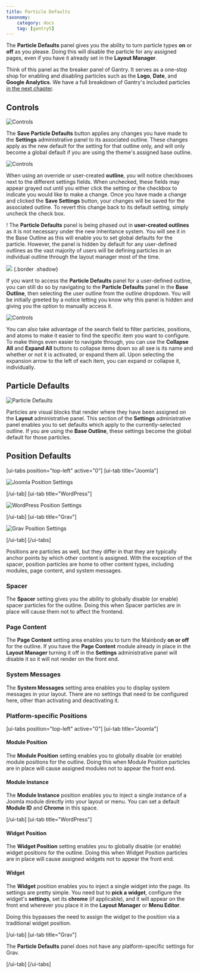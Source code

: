 ```yaml
---
title: Particle Defaults
taxonomy:
    category: docs
    tag: [gantry5]
---
```


The **Particle Defaults** panel gives you the ability to turn particle types **on** or **off** as you please. Doing this will disable the particle for any assigned pages, even if you have it already set in the **Layout Manager**.

Think of this panel as the breaker panel of Gantry. It serves as a one-stop shop for enabling and disabling particles such as the **Logo**, **Date**, and **Google Analytics**. We have a full breakdown of Gantry's included particles [in the next chapter](../../particles).

Controls
-----

![Controls](controls_1.jpg?classes=shadow,border)

The **Save Particle Defaults** button applies any changes you have made to the **Settings** administrative panel to its associated outline. These changes apply as the new default for the setting for that outline only, and will only become a global default if you are using the theme's assigned base outline.

![Controls](controls_2.jpg?classes=shadow,border)

When using an override or user-created **outline**, you will notice checkboxes next to the different settings fields. When unchecked, these fields may appear grayed out until you either click the setting or the checkbox to indicate you would like to make a change. Once you have made a change and clicked the **Save Settings** button, your changes will be saved for the associated outline. To revert this change back to its default setting, simply uncheck the check box.

! The **Particle Defaults** panel is being phased out in **user-created outlines** as it is not necessary under the new inheritance system. You will see it in the Base Outline as this will enable you to set global defaults for the particle. However, the panel is hidden by default for any user-defined outlines as the vast majority of users will be defining particles in an individual outline through the layout manager most of the time.

![](particle_defaults.jpg) {.border .shadow}

If you want to access the **Particle Defaults** panel for a user-defined outline, you can still do so by navigating to the **Particle Defaults** panel in the **Base Outline**, then selecting the user outline from the outline dropdown. You will be initially greeted by a notice letting you know why this panel is hidden and giving you the option to manually access it.

![Controls](controls_3.jpg?classes=shadow,border)

You can also take advantage of the search field to filter particles, positions, and atoms to make it easier to find the specific item you want to configure. To make things even easier to navigate through, you can use the **Collapse All** and **Expand All** buttons to collapse items down so all see is its name and whether or not it is activated, or expand them all. Upon selecting the expansion arrow to the left of each item, you can expand or collapse it, individually.

Particle Defaults
-----

![Particle Defaults](particlesettings.png?classes=shadow,border)

Particles are visual blocks that render where they have been assigned on the **Layout** administrative panel. This section of the **Settings** administrative panel enables you to set defaults which apply to the currently-selected outline. If you are using the **Base Outline**, these settings become the global default for those particles.

Position Defaults
-----

[ui-tabs position="top-left" active="0"]
[ui-tab title="Joomla"]

![Joomla Position Settings](positions.jpg?classes=shadow,border)

[/ui-tab]
[ui-tab title="WordPress"]

![WordPress Position Settings](wp_position_settings.png?classes=shadow,border)

[/ui-tab]
[ui-tab title="Grav"]

![Grav Position Settings](grav_position_settings.jpg?classes=shadow,border)

[/ui-tab]
[/ui-tabs]

Positions are particles as well, but they differ in that they are typically anchor points by which other content is assigned. With the exception of the spacer, position particles are home to other content types, including modules, page content, and system messages.

### Spacer

The **Spacer** setting gives you the ability to globally disable (or enable) spacer particles for the outline. Doing this when Spacer particles are in place will cause them not to affect the frontend.

### Page Content

The **Page Content** setting area enables you to turn the Mainbody **on or off** for the outline. If you have the **Page Content** module already in place in the **Layout Manager** turning it off in the **Settings** administrative panel will disable it so it will not render on the front end.

### System Messages

The **System Messages** setting area enables you to display system messages in your layout. There are no settings that need to be configured here, other than activating and deactivating it.

### Platform-specific Positions

[ui-tabs position="top-left" active="0"]
[ui-tab title="Joomla"]

#### Module Position

The **Module Position** setting enables you to globally disable (or enable) module positions for the outline. Doing this when Module Position particles are in place will cause assigned modules not to appear the front end.

#### Module Instance

The **Module Instance** position enables you to inject a single instance of a Joomla module directly into your layout or menu. You can set a default **Module ID** and **Chrome** in this space.

[/ui-tab]
[ui-tab title="WordPress"]

#### Widget Position

The **Widget Position** setting enables you to globally disable (or enable) widget positions for the outline. Doing this when Widget Position particles are in place will cause assigned widgets not to appear the front end.

#### Widget

The **Widget** position enables you to inject a single widget into the page. Its settings are pretty simple. You need but to **pick a widget**, configure the widget's **settings**, set its **chrome** (if applicable), and it will appear on the front end wherever you place it in the **Layout Manager** or **Menu Editor**.

Doing this bypasses the need to assign the widget to the position via a traditional widget position.

[/ui-tab]
[ui-tab title="Grav"]

The **Particle Defaults** panel does not have any platform-specific settings for Grav.

[/ui-tab]
[/ui-tabs]
